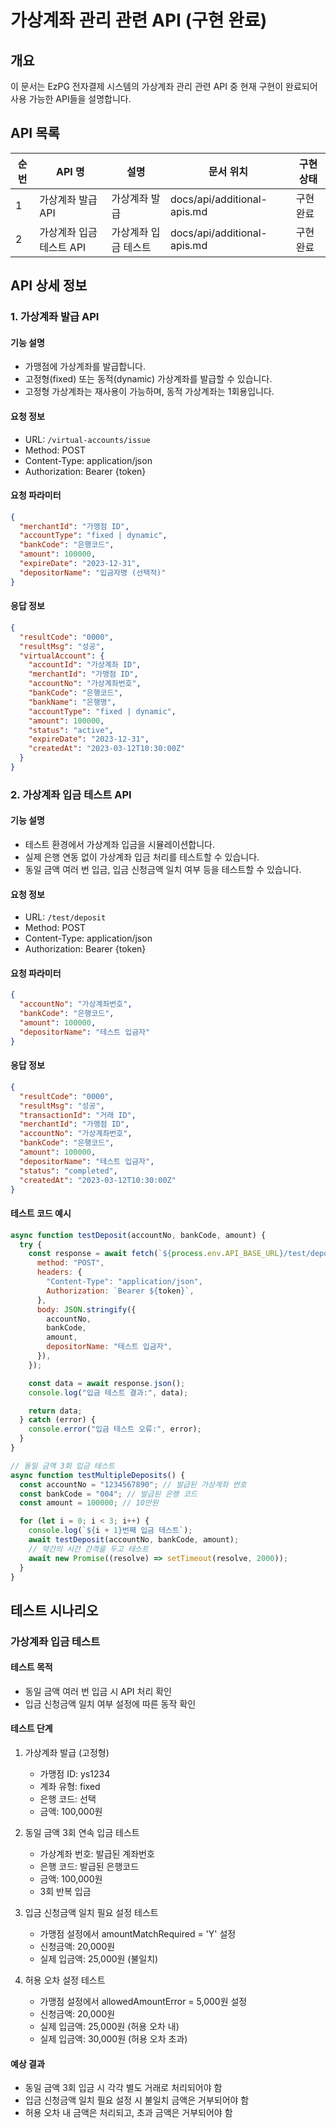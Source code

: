 # 가상계좌 관리 관련 API (구현 완료)

## 개요

이 문서는 EzPG 전자결제 시스템의 가상계좌 관리 관련 API 중 현재 구현이 완료되어 사용 가능한 API들을 설명합니다.

## API 목록

| 순번 | API 명                   | 설명                 | 문서 위치                   | 구현 상태 |
| ---- | ------------------------ | -------------------- | --------------------------- | --------- |
| 1    | 가상계좌 발급 API        | 가상계좌 발급        | docs/api/additional-apis.md | 구현 완료 |
| 2    | 가상계좌 입금 테스트 API | 가상계좌 입금 테스트 | docs/api/additional-apis.md | 구현 완료 |

## API 상세 정보

### 1. 가상계좌 발급 API

#### 기능 설명

- 가맹점에 가상계좌를 발급합니다.
- 고정형(fixed) 또는 동적(dynamic) 가상계좌를 발급할 수 있습니다.
- 고정형 가상계좌는 재사용이 가능하며, 동적 가상계좌는 1회용입니다.

#### 요청 정보

- URL: `/virtual-accounts/issue`
- Method: POST
- Content-Type: application/json
- Authorization: Bearer {token}

#### 요청 파라미터

```json
{
  "merchantId": "가맹점 ID",
  "accountType": "fixed | dynamic",
  "bankCode": "은행코드",
  "amount": 100000,
  "expireDate": "2023-12-31",
  "depositorName": "입금자명 (선택적)"
}
```

#### 응답 정보

```json
{
  "resultCode": "0000",
  "resultMsg": "성공",
  "virtualAccount": {
    "accountId": "가상계좌 ID",
    "merchantId": "가맹점 ID",
    "accountNo": "가상계좌번호",
    "bankCode": "은행코드",
    "bankName": "은행명",
    "accountType": "fixed | dynamic",
    "amount": 100000,
    "status": "active",
    "expireDate": "2023-12-31",
    "createdAt": "2023-03-12T10:30:00Z"
  }
}
```

### 2. 가상계좌 입금 테스트 API

#### 기능 설명

- 테스트 환경에서 가상계좌 입금을 시뮬레이션합니다.
- 실제 은행 연동 없이 가상계좌 입금 처리를 테스트할 수 있습니다.
- 동일 금액 여러 번 입금, 입금 신청금액 일치 여부 등을 테스트할 수 있습니다.

#### 요청 정보

- URL: `/test/deposit`
- Method: POST
- Content-Type: application/json
- Authorization: Bearer {token}

#### 요청 파라미터

```json
{
  "accountNo": "가상계좌번호",
  "bankCode": "은행코드",
  "amount": 100000,
  "depositorName": "테스트 입금자"
}
```

#### 응답 정보

```json
{
  "resultCode": "0000",
  "resultMsg": "성공",
  "transactionId": "거래 ID",
  "merchantId": "가맹점 ID",
  "accountNo": "가상계좌번호",
  "bankCode": "은행코드",
  "amount": 100000,
  "depositorName": "테스트 입금자",
  "status": "completed",
  "createdAt": "2023-03-12T10:30:00Z"
}
```

#### 테스트 코드 예시

```javascript
async function testDeposit(accountNo, bankCode, amount) {
  try {
    const response = await fetch(`${process.env.API_BASE_URL}/test/deposit`, {
      method: "POST",
      headers: {
        "Content-Type": "application/json",
        Authorization: `Bearer ${token}`,
      },
      body: JSON.stringify({
        accountNo,
        bankCode,
        amount,
        depositorName: "테스트 입금자",
      }),
    });

    const data = await response.json();
    console.log("입금 테스트 결과:", data);

    return data;
  } catch (error) {
    console.error("입금 테스트 오류:", error);
  }
}

// 동일 금액 3회 입금 테스트
async function testMultipleDeposits() {
  const accountNo = "1234567890"; // 발급된 가상계좌 번호
  const bankCode = "004"; // 발급된 은행 코드
  const amount = 100000; // 10만원

  for (let i = 0; i < 3; i++) {
    console.log(`${i + 1}번째 입금 테스트`);
    await testDeposit(accountNo, bankCode, amount);
    // 약간의 시간 간격을 두고 테스트
    await new Promise((resolve) => setTimeout(resolve, 2000));
  }
}
```

## 테스트 시나리오

### 가상계좌 입금 테스트

#### 테스트 목적

- 동일 금액 여러 번 입금 시 API 처리 확인
- 입금 신청금액 일치 여부 설정에 따른 동작 확인

#### 테스트 단계

1. 가상계좌 발급 (고정형)

   - 가맹점 ID: ys1234
   - 계좌 유형: fixed
   - 은행 코드: 선택
   - 금액: 100,000원

2. 동일 금액 3회 연속 입금 테스트

   - 가상계좌 번호: 발급된 계좌번호
   - 은행 코드: 발급된 은행코드
   - 금액: 100,000원
   - 3회 반복 입금

3. 입금 신청금액 일치 필요 설정 테스트

   - 가맹점 설정에서 amountMatchRequired = 'Y' 설정
   - 신청금액: 20,000원
   - 실제 입금액: 25,000원 (불일치)

4. 허용 오차 설정 테스트
   - 가맹점 설정에서 allowedAmountError = 5,000원 설정
   - 신청금액: 20,000원
   - 실제 입금액: 25,000원 (허용 오차 내)
   - 실제 입금액: 30,000원 (허용 오차 초과)

#### 예상 결과

- 동일 금액 3회 입금 시 각각 별도 거래로 처리되어야 함
- 입금 신청금액 일치 필요 설정 시 불일치 금액은 거부되어야 함
- 허용 오차 내 금액은 처리되고, 초과 금액은 거부되어야 함
